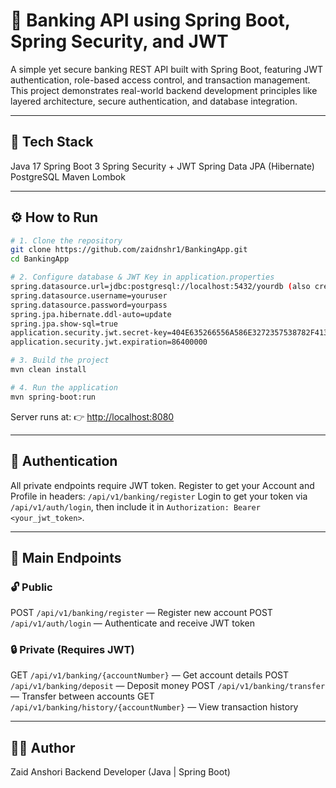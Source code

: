 # 🏦 Banking API using Spring Boot, Spring Security, and JWT

A simple yet secure banking REST API built with Spring Boot, featuring JWT authentication, role-based access control, and transaction management. This project demonstrates real-world backend development principles like layered architecture, secure authentication, and database integration.

---

## 🧩 Tech Stack

Java 17
Spring Boot 3
Spring Security + JWT
Spring Data JPA (Hibernate)
PostgreSQL
Maven
Lombok

---

## ⚙️ How to Run

```bash
# 1. Clone the repository
git clone https://github.com/zaidnshr1/BankingApp.git
cd BankingApp

# 2. Configure database & JWT Key in application.properties
spring.datasource.url=jdbc:postgresql://localhost:5432/yourdb (also create a database in your postgres)
spring.datasource.username=youruser
spring.datasource.password=yourpass
spring.jpa.hibernate.ddl-auto=update
spring.jpa.show-sql=true
application.security.jwt.secret-key=404E635266556A586E3272357538782F413F4428472B4B6250645367566B5970
application.security.jwt.expiration=86400000

# 3. Build the project
mvn clean install

# 4. Run the application
mvn spring-boot:run
```

Server runs at:
👉 [http://localhost:8080](http://localhost:8080)

---

## 🔑 Authentication

All private endpoints require JWT token.
Register to get your Account and Profile in headers: `/api/v1/banking/register`
Login to get your token via `/api/v1/auth/login`, then include it in `Authorization: Bearer <your_jwt_token>`.

---

## 🚀 Main Endpoints

### 🔓 Public

POST  `/api/v1/banking/register`  — Register new account
POST  `/api/v1/auth/login`  — Authenticate and receive JWT token

### 🔒 Private (Requires JWT)

GET   `/api/v1/banking/{accountNumber}`  — Get account details
POST  `/api/v1/banking/deposit`  — Deposit money
POST  `/api/v1/banking/transfer`  — Transfer between accounts
GET   `/api/v1/banking/history/{accountNumber}`  — View transaction history

---

## 🧑‍💻 Author

Zaid Anshori
Backend Developer (Java | Spring Boot)
